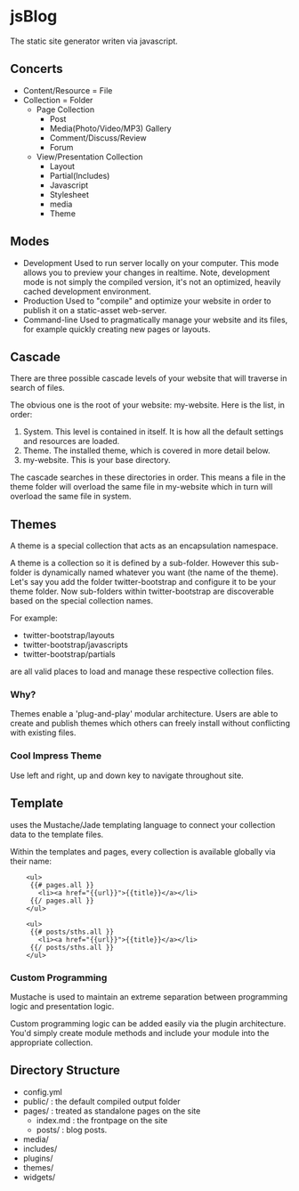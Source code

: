 jsBlog
======

The static site generator writen via javascript.


## Concerts

* Content/Resource = File
* Collection = Folder
  * Page Collection
    * Post
    * Media(Photo/Video/MP3) Gallery
    * Comment/Discuss/Review
    * Forum
  * View/Presentation Collection
    * Layout
    * Partial(Includes)
    * Javascript
    * Stylesheet
    * media
    * Theme


## Modes

* Development
  Used to run server locally on your computer. This mode allows you to preview your changes in realtime. Note, development mode is not simply the compiled version, it's not an optimized, heavily cached development environment.
* Production
  Used to "compile" and optimize your website in order to publish it on a static-asset web-server.
* Command-line
  Used to pragmatically manage your website and its files, for example quickly creating new pages or layouts.


## Cascade

There are three possible cascade levels of your website that will traverse in search of files.

The obvious one is the root of your website: my-website. Here is the list, in order:

1. System.
   This level is contained in itself. It is how all the default settings and resources are loaded.
2. Theme.
   The installed theme, which is covered in more detail below.
3. my-website.
   This is your base directory.

The cascade searches in these directories in order. This means a file in the theme folder will overload the same file in my-website which in turn will overload the same file in system.


## Themes

A theme is a special collection that acts as an encapsulation namespace.

A theme is a collection so it is defined by a sub-folder. However this sub-folder is dynamically named whatever you want (the name of the theme). Let's say you add the folder twitter-bootstrap and configure it to be your theme folder. Now sub-folders within twitter-bootstrap are discoverable based on the special collection names.

For example:

* twitter-bootstrap/layouts
* twitter-bootstrap/javascripts
* twitter-bootstrap/partials

are all valid places to load and manage these respective collection files.

### Why?

Themes enable a 'plug-and-play' modular architecture. Users are able to create and publish themes which others can freely install without conflicting with existing files.

### Cool Impress Theme

Use left and right, up and down key to navigate throughout site. 


## Template

uses the Mustache/Jade templating language to connect your collection data to the template files. 

Within the templates and pages, every collection is available globally via their name:

        <ul>
         {{# pages.all }}
           <li><a href="{{url}}">{{title}}</a></li>
         {{/ pages.all }}
        </ul>

        <ul>
         {{# posts/sths.all }}
           <li><a href="{{url}}">{{title}}</a></li>
         {{/ posts/sths.all }}
        </ul>


### Custom Programming

Mustache is used to maintain an extreme separation between programming logic and presentation logic.

Custom programming logic can be added easily via the plugin architecture. You'd simply create module methods and include your module into the appropriate collection.

## Directory Structure

* config.yml
* public/       : the default compiled output folder
* pages/        : treated as standalone pages on the site
  * index.md    : the frontpage on the site 
  * posts/      : blog posts.
* media/
* includes/
* plugins/
* themes/
* widgets/

